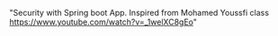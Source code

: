 "Security with Spring boot App. Inspired from Mohamed Youssfi class https://www.youtube.com/watch?v=_1welXC8gEo" 
